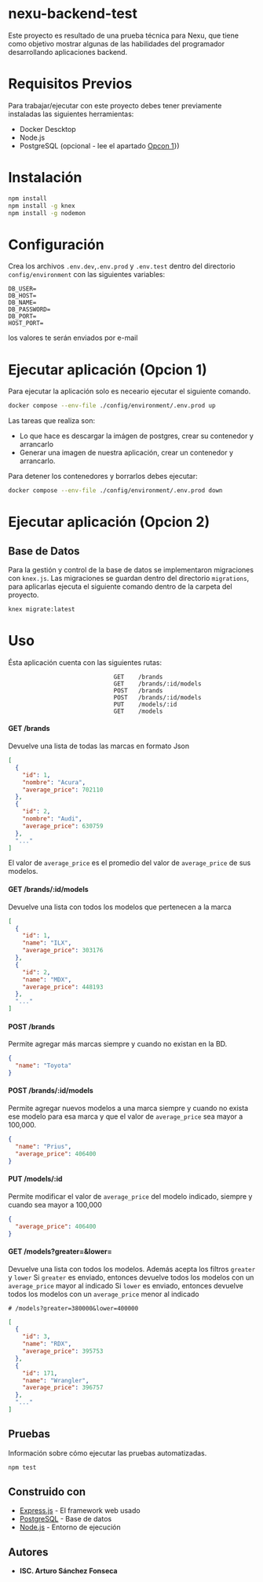 # nexu-backend-test

Este proyecto es resultado de una prueba técnica para Nexu, que tiene como objetivo mostrar algunas de las habilidades
del programador desarrollando aplicaciones backend.

# Requisitos Previos

Para trabajar/ejecutar con este proyecto debes tener previamente instaladas las siguientes herramientas:

- Docker Descktop
- Node.js
- PostgreSQL (opcional - lee el apartado [Opcon 1](#ejecutar-aplicación-opcion-1)})

# Instalación

```bash
npm install
npm install -g knex
npm install -g nodemon
```

# Configuración

Crea los archivos `.env.dev`,`.env.prod` y `.env.test` dentro del directorio `config/environment` con las siguientes
variables:

```plaintext
DB_USER=
DB_HOST=
DB_NAME=
DB_PASSWORD=
DB_PORT=
HOST_PORT=
```

los valores te serán enviados por e-mail

# Ejecutar aplicación (Opcion 1)

Para ejecutar la aplicación solo es neceario ejecutar el siguiente comando.

```bash
docker compose --env-file ./config/environment/.env.prod up
```

Las tareas que realiza son:

- Lo que hace es descargar la imágen de postgres, crear su contenedor y arrancarlo
- Generar una imagen de nuestra aplicación, crear un contenedor y arrancarlo.

Para detener los contenedores y borrarlos debes ejecutar:

```bash
docker compose --env-file ./config/environment/.env.prod down
```

# Ejecutar aplicación (Opcion 2)

## Base de Datos

Para la gestión y control de la base de datos se implementaron migraciones con `knex.js`.
Las migraciones se guardan dentro del directorio `migrations`, para aplicarlas ejecuta el siguiente comando dentro de la
carpeta del proyecto.

```bash
knex migrate:latest
```

# Uso

Ésta aplicación cuenta con las siguientes rutas:

```
                              GET    /brands
                              GET    /brands/:id/models
                              POST   /brands
                              POST   /brands/:id/models
                              PUT    /models/:id
                              GET    /models
```

#### GET /brands

Devuelve una lista de todas las marcas en formato Json

```json
[
  {
    "id": 1,
    "nombre": "Acura",
    "average_price": 702110
  },
  {
    "id": 2,
    "nombre": "Audi",
    "average_price": 630759
  },
  "..."
]
```

El valor de `average_price` es el promedio del valor de `average_price` de sus modelos.

#### GET /brands/:id/models

Devuelve una lista con todos los modelos que pertenecen a la marca

```json
[
  {
    "id": 1,
    "name": "ILX",
    "average_price": 303176
  },
  {
    "id": 2,
    "name": "MDX",
    "average_price": 448193
  },
  "..."
]
```

#### POST /brands

Permite agregar más marcas siempre y cuando no existan en la BD.

```json
{
  "name": "Toyota"
}
```

#### POST /brands/:id/models

Permite agregar nuevos modelos a una marca siempre y cuando no exista ese modelo para esa marca y que el valor
de `average_price` sea mayor a 100,000.

```json
{
  "name": "Prius",
  "average_price": 406400
}
```

#### PUT /models/:id

Permite modificar el valor de `average_price` del modelo indicado, siempre y cuando sea mayor a 100,000

```json
{
  "average_price": 406400
}
```

#### GET /models?greater=&lower=

Devuelve una lista con todos los modelos. Además acepta los filtros `greater` y `lower`
Si `greater` es enviado, entonces devuelve todos los modelos con un `average_price` mayor al indicado
Si `lower` es enviado, entonces devuelve todos los modelos con un `average_price` menor al indicado

```
# /models?greater=380000&lower=400000
```

```json
[
  {
    "id": 3,
    "name": "RDX",
    "average_price": 395753
  },
  {
    "id": 171,
    "name": "Wrangler",
    "average_price": 396757
  },
  "..."
]
```

## Pruebas

Información sobre cómo ejecutar las pruebas automatizadas.

```bash
npm test
```

## Construido con

- [Express.js](https://expressjs.com/) - El framework web usado
- [PostgreSQL](https://www.mongodb.com/) - Base de datos
- [Node.js](https://nodejs.org/) - Entorno de ejecución

## Autores

- **ISC. Arturo Sánchez Fonseca**

